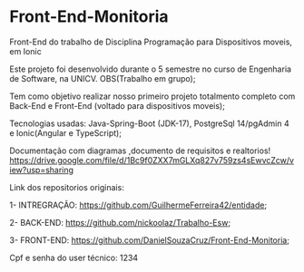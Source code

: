 # Front-End-Monitoria
Front-End do trabalho de Disciplina Programação para Dispositivos moveis, em Ionic

Este projeto foi desenvolvido durante o 5 semestre no curso de Engenharia de Software, na UNICV. OBS(Trabalho em grupo);

Tem como objetivo realizar nosso primeiro projeto totalmento completo com Back-End e Front-End (voltado para dispositivos moveis);

Tecnologias usadas: Java-Spring-Boot (JDK-17), PostgreSql 14/pgAdmin 4 e Ionic(Angular e TypeScript);

Documentação com diagramas ,documento de requisitos e realtorios! https://drive.google.com/file/d/1Bc9f0ZXX7mGLXq827v759zs4sEwvcZcw/view?usp=sharing

Link dos repositorios originais:

1- INTREGRAÇÃO: https://github.com/GuilhermeFerreira42/entidade;

2- BACK-END: https://github.com/nickoolaz/Trabalho-Esw;

3- FRONT-END: https://github.com/DanielSouzaCruz/Front-End-Monitoria;

Cpf e senha do user técnico: 1234
